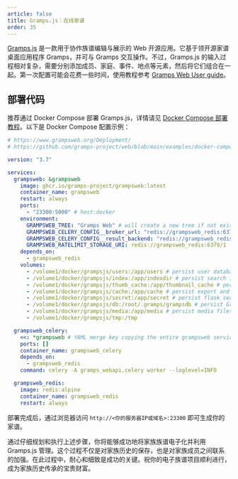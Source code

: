 ```yaml
---
article: false
title: Gramps.js：在线家谱
order: 35
---
```


[Gramps.js](https://github.com/gramps-project/Gramps.js) 是一款用于协作族谱编辑与展示的 Web 开源应用。它基于领开源家谱桌面应用程序 Gramps，并可与 Gramps 交互操作。不过，Gramps.js 的输入过程相对复杂，需要分别添加成员、家庭、事件、地点等元素，然后将它们组合在一起。第一次配置可能会花费一些时间，使用教程参考 [Gramps Web User guide](https://www.grampsweb.org/user-guide/)。

## 部署代码

推荐通过 Docker Compose 部署 Gramps.js，详情请见 [Docker Compose 部署教程](./#%E9%83%A8%E7%BD%B2%E6%95%99%E7%A8%8B)。以下是 Docker Compose 配置示例：

```yml
# https://www.grampsweb.org/Deployment/
# https://github.com/gramps-project/web/blob/main/examples/docker-compose-base/docker-compose.yml

version: "3.7"

services:
  grampsweb: &grampsweb
    image: ghcr.io/gramps-project/grampsweb:latest
    container_name: grampsweb
    restart: always
    ports:
      - "23300:5000" # host:docker
    environment:
      GRAMPSWEB_TREE: "Gramps Web" # will create a new tree if not exists
      GRAMPSWEB_CELERY_CONFIG__broker_url: "redis://grampsweb_redis:6379/0"
      GRAMPSWEB_CELERY_CONFIG__result_backend: "redis://grampsweb_redis:6379/0"
      GRAMPSWEB_RATELIMIT_STORAGE_URI: redis://grampsweb_redis:6379/1
    depends_on:
      - grampsweb_redis
    volumes:
      - /volume1/docker/grampsjs/users:/app/users # persist user database
      - /volume1/docker/grampsjs/index:/app/indexdir # persist search index
      - /volume1/docker/grampsjs/thumb_cache:/app/thumbnail_cache # persist thumbnails
      - /volume1/docker/grampsjs/cache:/app/cache # persist export and report caches
      - /volume1/docker/grampsjs/secret:/app/secret # persist flask secret
      - /volume1/docker/grampsjs/db:/root/.gramps/grampsdb # persist Gramps database
      - /volume1/docker/grampsjs/media:/app/media # persist media files
      - /volume1/docker/grampsjs/tmp:/tmp

  grampsweb_celery:
    <<: *grampsweb # YAML merge key copying the entire grampsweb service config
    ports: []
    container_name: grampsweb_celery
    depends_on:
      - grampsweb_redis
    command: celery -A gramps_webapi.celery worker --loglevel=INFO

  grampsweb_redis:
    image: redis:alpine
    container_name: grampsweb_redis
    restart: always
```

部署完成后，通过浏览器访问 `http://<你的服务器IP或域名>:23300` 即可生成你的家谱。

通过仔细规划和执行上述步骤，你将能够成功地将家族族谱电子化并利用 Gramps.js 管理。这个过程不仅是对家族历史的保存，也是对家族成员之间联系的加强。在此过程中，耐心和细致是成功的关键。祝你的电子族谱项目顺利进行，成为家族历史传承的宝贵财富。
